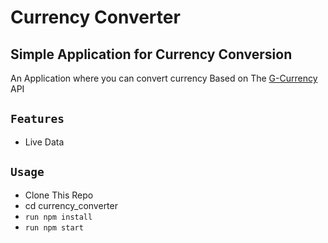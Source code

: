 # Currency Converter
## Simple Application for Currency Conversion

An Application where you can convert currency
Based on The [G-Currency](https://github.com/coolguy08/G-Currency) API



## `Features`
- Live Data

## `Usage`
- Clone This Repo
- cd currency_converter
- ```run npm install```
- ```run npm start```



















